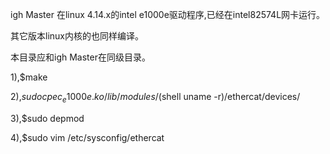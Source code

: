 igh Master 在linux 4.14.x的intel e1000e驱动程序,已经在intel82574L网卡运行。

其它版本linux内核的也同样编译。

本目录应和igh Master在同级目录。

1),$make

2),$sudo cp ec_e1000e.ko /lib/modules/$(shell uname -r)/ethercat/devices/

3),$sudo depmod

4),$sudo vim /etc/sysconfig/ethercat